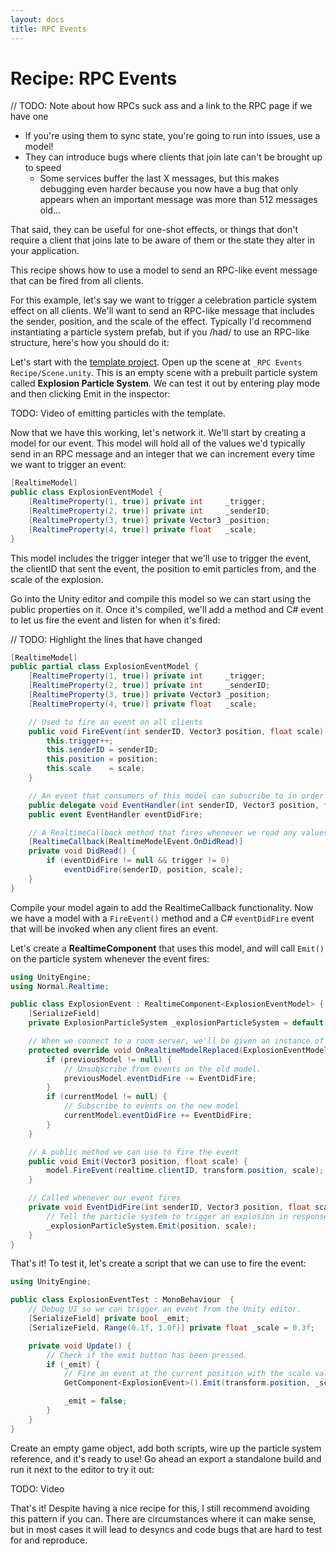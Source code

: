 ```yaml
---
layout: docs
title: RPC Events
---
```

# Recipe: RPC Events

// TODO: Note about how RPCs suck ass and a link to the RPC page if we have one
- If you're using them to sync state, you're going to run into issues, use a model!
- They can introduce bugs where clients that join late can't be brought up to speed
  - Some services buffer the last X messages, but this makes debugging even harder because you now have a bug that only appears when an important message was more than 512 messages old...

That said, they can be useful for one-shot effects, or things that don't require a client that joins late to be aware of them or the state they alter in your application.

This recipe shows how to use a model to send an RPC-like event message that can be fired from all clients.

For this example, let's say we want to trigger a celebration particle system effect on all clients. We'll want to send an RPC-like message that includes the sender, position, and the scale of the effect. Typically I'd recommend instantiating a particle system prefab, but if you /had/ to use an RPC-like structure, here's how you should do it:

Let's start with the [template project](./). Open up the scene at `_RPC Events Recipe/Scene.unity`. This is an empty scene with a prebuilt particle system called **Explosion Particle System**. We can test it out by entering play mode and then clicking Emit in the inspector:

TODO: Video of emitting particles with the template.

Now that we have this working, let's network it. We'll start by creating a model for our event. This model will hold all of the values we'd typically send in an RPC message and an integer that we can increment every time we want to trigger an event:

```csharp
[RealtimeModel]
public class ExplosionEventModel {
    [RealtimeProperty(1, true)] private int     _trigger;
    [RealtimeProperty(2, true)] private int     _senderID;
    [RealtimeProperty(3, true)] private Vector3 _position;
    [RealtimeProperty(4, true)] private float   _scale;
}
```

This model includes the trigger integer that we'll use to trigger the event, the clientID that sent the event, the position to emit particles from, and the scale of the explosion.

Go into the Unity editor and compile this model so we can start using the public properties on it. Once it's compiled, we'll add a method and C# event to let us fire the event and listen for when it's fired:

// TODO: Highlight the lines that have changed
```csharp
[RealtimeModel]
public partial class ExplosionEventModel {
    [RealtimeProperty(1, true)] private int     _trigger;
    [RealtimeProperty(2, true)] private int     _senderID;
    [RealtimeProperty(3, true)] private Vector3 _position;
    [RealtimeProperty(4, true)] private float   _scale;

    // Used to fire an event on all clients
    public void FireEvent(int senderID, Vector3 position, float scale) {
        this.trigger++;
        this.senderID = senderID;
        this.position = position;
        this.scale    = scale;
    }

    // An event that consumers of this model can subscribe to in order to respond to the event
    public delegate void EventHandler(int senderID, Vector3 position, float scale);
    public event EventHandler eventDidFire;

    // A RealtimeCallback method that fires whenever we read any values from the server
    [RealtimeCallback(RealtimeModelEvent.OnDidRead)]
    private void DidRead() {
        if (eventDidFire != null && trigger != 0)
            eventDidFire(senderID, position, scale);
    }
}
```

Compile your model again to add the RealtimeCallback functionality. Now we have a model with a `FireEvent()` method and a C# `eventDidFire` event that will be invoked when any client fires an event.

Let's create a **RealtimeComponent** that uses this model, and will call `Emit()` on the particle system whenever the event fires:

```csharp
using UnityEngine;
using Normal.Realtime;

public class ExplosionEvent : RealtimeComponent<ExplosionEventModel> {
    [SerializeField]
    private ExplosionParticleSystem _explosionParticleSystem = default;

    // When we connect to a room server, we'll be given an instance of our model to work with.
    protected override void OnRealtimeModelReplaced(ExplosionEventModel previousModel, ExplosionEventModel currentModel) {
        if (previousModel != null) {
            // Unsubscribe from events on the old model.
            previousModel.eventDidFire -= EventDidFire;
        }
        if (currentModel != null) {
            // Subscribe to events on the new model
            currentModel.eventDidFire += EventDidFire;
        }
    }

    // A public method we can use to fire the event
    public void Emit(Vector3 position, float scale) {
        model.FireEvent(realtime.clientID, transform.position, scale);
    }

    // Called whenever our event fires
    private void EventDidFire(int senderID, Vector3 position, float scale) {
        // Tell the particle system to trigger an explosion in response to the event
        _explosionParticleSystem.Emit(position, scale);
    }
}
```

That's it! To test it, let's create a script that we can use to fire the event:

```csharp
using UnityEngine;

public class ExplosionEventTest : MonoBehaviour  {
    // Debug UI so we can trigger an event from the Unity editor.
    [SerializeField] private bool _emit;
    [SerializeField, Range(0.1f, 1.0f)] private float _scale = 0.3f;

    private void Update() {
        // Check if the emit button has been pressed.
        if (_emit) {
            // Fire an event at the current position with the scale value set in Unity.
            GetComponent<ExplosionEvent>().Emit(transform.position, _scale);

            _emit = false;
        }
    }
}
```

Create an empty game object, add both scripts, wire up the particle system reference, and it's ready to use! Go ahead an export a standalone build and run it next to the editor to try it out:

TODO: Video

That's it! Despite having a nice recipe for this, I still recommend avoiding this pattern if you can. There are circumstances where it can make sense, but in most cases it will lead to desyncs and code bugs that are hard to test for and reproduce.
